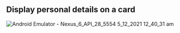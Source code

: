 ## Display personal details on a card  

![Android Emulator - Nexus_6_API_28_5554 5_12_2021 12_40_31 am](https://user-images.githubusercontent.com/68913871/144717400-f6c0c0fd-dd64-47f7-9afd-b710e078ad1c.png)
